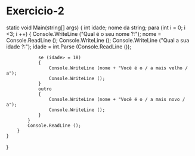 # Exercicio-2

static void Main(string[] args)
        {
            int idade;
            nome da string;
            para (int i = 0; i <3; i ++)
            {
                Console.WriteLine ("Qual é o seu nome ?:");
                nome = Console.ReadLine ();
                Console.WriteLine ();
                Console.WriteLine ("Qual a sua idade ?:");
                idade = int.Parse (Console.ReadLine ());

                se (idade> = 18)
                {
                    Console.WriteLine (nome + "Você é o / a mais velho / a");
                    Console.WriteLine ();
                }
                outro
                {
                    Console.WriteLine (nome + "Você é o / a mais novo / a");
                    Console.WriteLine ();
                }
            }
            Console.ReadLine ();
        }
    }
}
